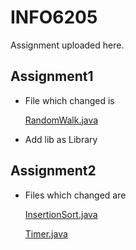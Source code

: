 # INFO6205

Assignment uploaded here.

## Assignment1

- File which changed is 

  [RandomWalk.java]: https://github.com/HaoyangHu/INFO6205/tree/main/src/main/java/edu/neu/coe/info6205/randomwalk

  [RandomWalk.java](https://github.com/HaoyangHu/INFO6205/tree/main/src/main/java/edu/neu/coe/info6205/randomwalk )

- Add lib as Library

## Assignment2

- Files which changed are

  [InsertionSort.java]: https://github.com/HaoyangHu/INFO6205/blob/main/src/main/java/edu/neu/coe/info6205/sort/elementary/InsertionSort.java 

  [InsertionSort.java](https://github.com/HaoyangHu/INFO6205/blob/main/src/main/java/edu/neu/coe/info6205/sort/elementary/InsertionSort.java)

  [Timer.java]: https://github.com/HaoyangHu/INFO6205/blob/main/src/main/java/edu/neu/coe/info6205/util/Timer.java

  [Timer.java](https://github.com/HaoyangHu/INFO6205/blob/main/src/main/java/edu/neu/coe/info6205/util/Timer.java )

  

